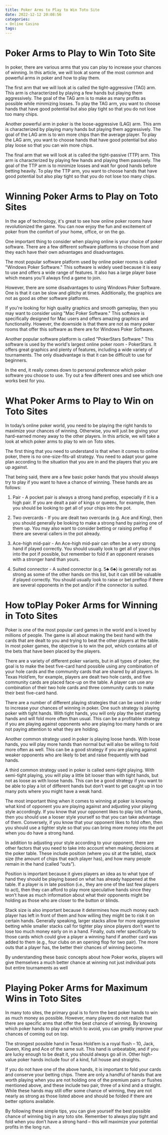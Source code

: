 ```yaml
---
title: Poker Arms to Play to Win Toto Site
date: 2022-12-12 20:08:56
categories:
- Online Casino
tags:
---
```



#  Poker Arms to Play to Win Toto Site

In poker, there are various arms that you can play to increase your chances of winning. In this article, we will look at some of the most common and powerful arms in poker and how to play them.

The first arm that we will look at is called the tight-aggressive (TAG) arm. This arm is characterized by playing a few hands but playing them aggressively. The goal of the TAG arm is to make as many profits as possible while minimizing losses. To play the TAG arm, you want to choose hands that have good potential but also play tight so that you do not lose too many chips.

Another powerful arm in poker is the loose-aggressive (LAG) arm. This arm is characterized by playing many hands but playing them aggressively. The goal of the LAG arm is to win more chips than the average player. To play the LAG arm, you want to choose hands that have good potential but also play loose so that you can win more chips.

The final arm that we will look at is called the tight-passive (TTP) arm. This arm is characterized by playing few hands and playing them passively. The goal of the TTP arm is to minimize losses and wait for good hands before betting heavily. To play the TTP arm, you want to choose hands that have good potential but also play tight so that you do not lose too many chips.

#  Winning Poker Arms to Play on Toto Sites

In the age of technology, it's great to see how online poker rooms have revolutionized the game. You can now enjoy the fun and excitement of poker from the comfort of your home, office, or on the go.

One important thing to consider when playing online is your choice of poker software. There are a few different software platforms to choose from and they each have their own advantages and disadvantages.

The most popular software platform used by online poker rooms is called "Windows Poker Software." This software is widely used because it is easy to use and offers a wide range of features. It also has a large player base which means you'll always find a game to join. 

However, there are some disadvantages to using Windows Poker Software. One is that it can be slow and glitchy at times. Additionally, the graphics are not as good as other software platforms. 

If you're looking for high quality graphics and smooth gameplay, then you may want to consider using "Mac Poker Software." This software is specifically designed for Mac users and offers amazing graphics and functionality. However, the downside is that there are not as many poker rooms that offer this software as there are for Windows Poker Software. 

Another popular software platform is called "PokerStars Software." This software is used by the world's largest online poker room - PokerStars. It offers great graphics and plenty of features, including a wide variety of tournaments. The only disadvantage is that it can be difficult to use for beginners. 

In the end, it really comes down to personal preference which poker software you choose to use. Try out a few different ones and see which one works best for you.

#  What Poker Arms to Play to Win on Toto Sites

In today’s online poker world, you need to be playing the right hands to maximize your chances of winning. Otherwise, you will just be giving your hard-earned money away to the other players. In this article, we will take a look at which poker arms to play to win on Toto sites.

The first thing that you need to understand is that when it comes to online poker, there is no one-size-fits-all strategy. You need to adapt your game plan according to the situation that you are in and the players that you are up against.

That being said, there are a few basic poker hands that you should always try to play if you want to have a chance of winning. These hands are as follows:

1. Pair - A pocket pair is always a strong hand preflop, especially if it is a high pair. If you are dealt a pair of kings or queens, for example, then you should be looking to get all of your chips into the pot.

2. Two overcards - If you are dealt two overcards (e.g. Ace and King), then you should generally be looking to make a strong hand by pairing one of them up. You may also want to consider betting or raising preflop if there are several callers in the pot already.

3. Ace-high mid-pair - An Ace-high mid-pair can often be a very strong hand if played correctly. You should usually look to get all of your chips into the pot if possible, but remember to fold if an opponent reraises with a stronger hand than yours.

4. Suited connector - A suited connector (e.g. 5♣ 6♣) is generally not as strong as some of the other hands on this list, but it can still be valuable if played correctly. You should usually look to raise or bet preflop if there are several opponents in the pot and/or if the connector is suited.

#  How toPlay Poker Arms for Winning in Toto Sites 



Poker is one of the most popular card games in the world and is loved by millions of people. The game is all about making the best hand with the cards that are dealt to you and trying to beat the other players at the table. In most poker games, the objective is to win the pot, which contains all of the bets that have been placed by the players. 

There are a variety of different poker variants, but in all types of poker, the goal is to make the best five-card hand possible using any combination of your hole cards and the community cards that are shared by all players. In Texas Hold’em, for example, players are dealt two hole cards, and five community cards are placed face-up on the table. A player can use any combination of their two hole cards and three community cards to make their best five-card hand. 

There are a number of different playing strategies that can be used in order to increase your chances of winning in poker. One such strategy is playing poker with tight hands. With tight hands, you will only play the best starting hands and will fold more often than usual. This can be a profitable strategy if you are playing against opponents who are playing too many hands or are not paying attention to what they are holding. 

Another common strategy used in poker is playing loose hands. With loose hands, you will play more hands than normal but will also be willing to fold more often as well. This can be a good strategy if you are playing against weaker opponents who are likely to bet and raise frequently with bad hands. 

A third common strategy used in poker is called semi-tight playing. With semi-tight playing, you will play a little bit looser than with tight hands, but not as loose as with loose hands. This can be a good strategy if you want to be able to play a lot of different hands but don’t want to get caught up in too many pots where you might have a weak hand. 

The most important thing when it comes to winning at poker is knowing what kind of opponent you are playing against and adjusting your playing style accordingly. If you know that your opponent likes to play lots of hands, then you should use a looser style yourself so that you can take advantage of them. Conversely, if you know that your opponent likes to fold often, then you should use a tighter style so that you can bring more money into the pot when you do have a strong hand. 

In addition to adjusting your style according to your opponent, there are other factors that you need to take into account when making decisions at the poker table. These include position (where you sit at the table), stack size (the amount of chips that each player has), and how many people remain in the hand (called “outs”). 

Position is important because it gives players an idea as to what type of hand they should be playing based on what has already happened at the table. If a player is in late position (i.e., they are one of the last few players to act), then they can afford to play more speculative hands since they won’t have as much information about what their opponents might be holding as those who are closer to the button or blinds. 

Stack size is also important because it determines how much money each player has left in front of them and how willing they might be to risk it on certain hands. Generally speaking, larger stacks allow for more aggressive betting while smaller stacks call for tighter play since players don’t want to lose too much money early on in a hand. Finally, outs refer specifically to those cards which could give a player a winning hand if another card was added to them (e.g., four clubs on an opening flop for two pair). The more outs that a player has, the better their chances of winning become. 

By understanding these basic concepts about how Poker works, players will give themselves a much better chance at winning not just individual pots but entire tournaments as well

#  Playing Poker Arms for Maximum Wins in Toto Sites

In many toto sites, the primary goal is to form the best poker hands to win as much money as possible. However, many players do not realize that there are specific arms that offer the best chance of winning. By knowing which poker hands to play and which to avoid, you can greatly improve your chances of coming out on top.

The strongest possible hand in Texas Hold’em is a royal flush – 10, Jack, Queen, King and Ace of the same suit. This hand is unbeatable, and if you are lucky enough to be dealt it, you should always go all in. Other high-value poker hands include four of a kind, full house and straights.

If you do not have one of the above hands, it is important to fold your cards and conserve your betting chips. There are only a handful of hands that are worth playing when you are not holding one of the premium pairs or flushes mentioned above, and these include two pair, three of a kind and a straight. While these hands may still offer some chance of winning, they are not nearly as strong as those listed above and should be folded if there are better options available.

By following these simple tips, you can give yourself the best possible chance of winning big in any toto site. Remember to always play tight and fold when you don’t have a strong hand – this will maximize your potential profits in the long run.